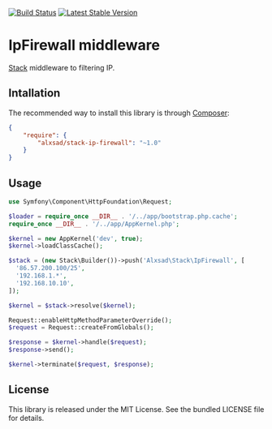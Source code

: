 <a href="http://travis-ci.org/alxsad/stack-ip-firewall"><img src="https://secure.travis-ci.org/alxsad/stack-ip-firewall.png" alt="Build
Status" style="max-width:100%;"></a>
<a href="https://packagist.org/packages/alxsad/stack-ip-firewall"><img src="https://poser.pugx.org/alxsad/stack-ip-firewall/v/stable.png" alt="Latest Stable Version" style="max-width:100%;"></a>

# IpFirewall middleware
[Stack](http://stackphp.com) middleware to filtering IP.

## Intallation
The recommended way to install this library is through [Composer](http://getcomposer.org/):
``` json
{
    "require": {
        "alxsad/stack-ip-firewall": "~1.0"
    }
}
```

## Usage
```php
use Symfony\Component\HttpFoundation\Request;

$loader = require_once __DIR__ . '/../app/bootstrap.php.cache';
require_once __DIR__ . '/../app/AppKernel.php';

$kernel = new AppKernel('dev', true);
$kernel->loadClassCache();

$stack = (new Stack\Builder())->push('Alxsad\Stack\IpFirewall', [
  '86.57.200.100/25',
  '192.168.1.*',
  '192.168.10.10',
]);

$kernel = $stack->resolve($kernel);

Request::enableHttpMethodParameterOverride();
$request = Request::createFromGlobals();

$response = $kernel->handle($request);
$response->send();

$kernel->terminate($request, $response);
```

## License

This library is released under the MIT License. See the bundled LICENSE file for details.
